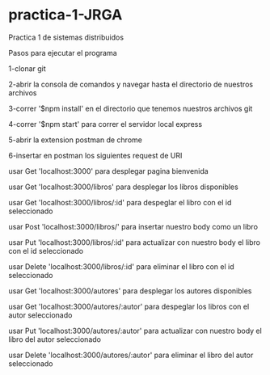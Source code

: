 # practica-1-JRGA
Practica 1 de sistemas distribuidos

Pasos para ejecutar el programa

1-clonar git

2-abrir la consola de comandos y navegar hasta el directorio de nuestros archivos

3-correr '$npm install' en el directorio que tenemos nuestros archivos git

4-correr '$npm start' para correr el servidor local express

5-abrir la extension postman de chrome

6-insertar en postman los siguientes request de URI

usar Get 'localhost:3000' para desplegar pagina bienvenida

usar Get 'localhost:3000/libros' para desplegar los libros disponibles

usar Get 'localhost:3000/libros/:id' para despeglar el libro con el id seleccionado

usar Post 'localhost:3000/libros/' para insertar nuestro body como un libro

usar Put 'localhost:3000/libros/:id' para actualizar con nuestro body el libro con el id seleccionado

usar Delete 'localhost:3000/libros/:id' para eliminar el libro con el id seleccionado

usar Get 'localhost:3000/autores' para desplegar los autores disponibles

usar Get 'localhost:3000/autores/:autor' para despeglar los libros con el autor seleccionado

usar Put 'localhost:3000/autores/:autor' para actualizar con nuestro body el libro del autor seleccionado

usar Delete 'localhost:3000/autores/:autor' para eliminar el libro del autor seleccionado

